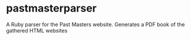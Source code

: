 # pastmasterparser
A Ruby parser for the Past Masters website. Generates a PDF book of the gathered HTML websites

